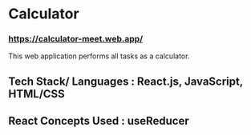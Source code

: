 # Calculator

### https://calculator-meet.web.app/

This web application performs all tasks as a calculator.

## Tech Stack/ Languages : React.js, JavaScript, HTML/CSS

## React Concepts Used : useReducer
